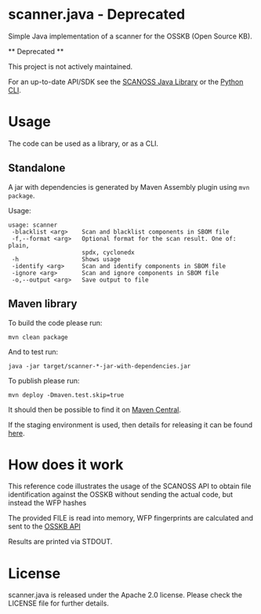 # scanner.java - Deprecated

Simple Java implementation of a scanner for the OSSKB (Open Source KB).

** Deprecated **

This project is not actively maintained.

For an up-to-date API/SDK see the [SCANOSS Java Library](https://github.com/scanoss/scanoss.java) or the [Python CLI](https://github.com/scanoss/scanoss.py).

# Usage
The code can be used as a library, or as a CLI.

## Standalone
A jar with dependencies is generated by Maven Assembly plugin using `mvn package`.

Usage:
```% java -jar target/scanner-*-jar-with-dependencies.jar
usage: scanner
 -blacklist <arg>    Scan and blacklist components in SBOM file
 -f,--format <arg>   Optional format for the scan result. One of: plain,
                     spdx, cyclonedx
 -h                  Shows usage
 -identify <arg>     Scan and identify components in SBOM file
 -ignore <arg>       Scan and ignore components in SBOM file
 -o,--output <arg>   Save output to file
 ```

## Maven library
To build the code please run:
```
mvn clean package
```
And to test run:
```
java -jar target/scanner-*-jar-with-dependencies.jar
```
To publish please run:
```
mvn deploy -Dmaven.test.skip=true
```

It should then be possible to find it on [Maven Central](https://oss.sonatype.org/#nexus-search;quick~com.scanoss).

If the staging environment is used, then details for releasing it can be found [here](https://central.sonatype.org/publish/release/).

# How does it work
This reference code illustrates the usage of the SCANOSS API to obtain file identification against the OSSKB without sending the actual code, but instead the WFP hashes

The provided FILE is read into memory, WFP fingerprints are calculated and sent to the [OSSKB API](https://osskb.org) 

Results are printed via STDOUT.

# License
scanner.java is released under the Apache 2.0 license. Please check the LICENSE file for further details.
